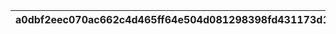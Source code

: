 |a0dbf2eec070ac662c4d465ff64e504d081298398fd431173d17e28cea764c8c|1cccc9197306b022386bcd499cb4bb33b26ad8077d5fb394d16e4d9e66bcad89|c07e0ceaaabc10dd8ffbe469a9275c68b6519e669c0324beaac1176334ed3836|e5cdbdb2e054d55a8fc0604ddf96e64e0e926fd6fc874d0b22fb0ba0797286bc|636c1de57ecebab737e2574f6a1d263d16c55cfc3cc59f34a7ad940cf2298175|e9bf0530cc2935262d30f5803370fb2b049e09717f32759cd30aed4d60a90a74|f7c67802145a2f02cf7967e1965b5ed98ec82020bf576167660a628f4e895e6f|dd5b4cf68e1c70a47fd5290ed98fce6c04adc883f851338eda40f3004639ba03|2e6630fe2a65b4369e99d6831391d87a5fcf5ac4e2ae6a3dab5d98eef3893de3|989fec7700162307343dfb1d95b251a49ad56209f842a4f7362388de39af907b|
| --- | --- | --- | --- | --- | --- | --- | --- | --- | --- |